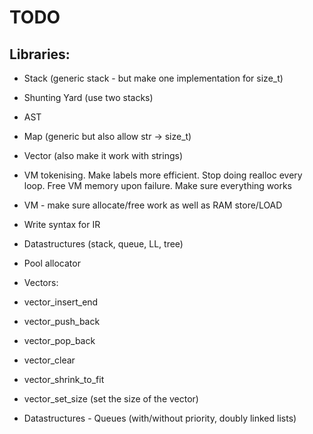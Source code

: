 # TODO


## Libraries:

  - Stack (generic stack - but make one implementation for size_t)
  - Shunting Yard (use two stacks)
  - AST
  - Map (generic but also allow str -> size_t)
  - Vector (also make it work with strings)
  - VM tokenising. Make labels more efficient. Stop doing realloc every loop. Free VM memory upon failure. Make sure everything works
  - VM - make sure allocate/free work as well as RAM store/LOAD
  - Write syntax for IR
  - Datastructures (stack, queue, LL, tree)
  - Pool allocator


  - Vectors:
  - vector_insert_end
  - vector_push_back
  - vector_pop_back
  - vector_clear
  - vector_shrink_to_fit
  - vector_set_size (set the size of the vector)
  - Datastructures - Queues (with/without priority, doubly linked lists)





